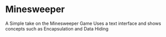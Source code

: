 # Minesweeper
A Simple take on the Minesweeper Game 
Uses a text interface and shows concepts such as Encapsulation and Data Hiding
